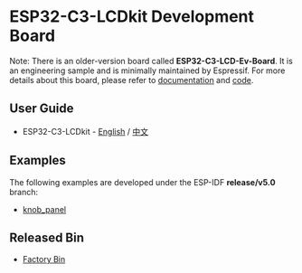 # ESP32-C3-LCDkit Development Board

Note: There is an older-version board called **ESP32-C3-LCD-Ev-Board**. It is an engineering sample and is minimally maintained by Espressif. For more details about this board, please refer to [documentation](https://docs.espressif.com/projects/esp-dev-kits/en/latest/esp32c3/esp32-c3-lcdkit/user_guide_c3_lcd_ev_board.html) and [code](https://github.com/espressif/esp-dev-kits/tree/0f07e6f2993c3069a3f4d2fbf711ddea144546ad/esp32-c3-lcd-ev-board).

## User Guide

* ESP32-C3-LCDkit - [English](https://docs.espressif.com/projects/esp-dev-kits/en/latest/esp32c3/esp32-c3-lcdkit/user_guide.html) / [中文](https://docs.espressif.com/projects/esp-dev-kits/zh_CN/latest/esp32c3/esp32-c3-lcdkit/user_guide.html)

## Examples

The following examples are developed under the ESP-IDF **release/v5.0** branch:

* [knob_panel](./examples/knob_panel/)

## Released Bin

* [Factory Bin](./factory/)
